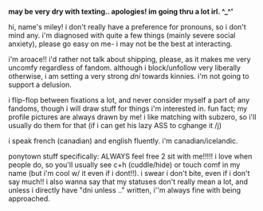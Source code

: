 **may be very dry with texting.. apologies! im going thru a lot irl. ^_^'**


hi, name's miley! i don't really have a preference for pronouns, so i don't mind any. i'm diagnosed with quite a few things (mainly severe social anxiety), please go easy on me- i may not be the best at interacting.

i'm aroace!! i'd rather not talk about shipping, please, as it makes me very uncomfy regardless of fandom. although i block/unfollow very liberally otherwise, i am setting a very strong *dni* towards kinnies. i'm not going to support a delusion.

i flip-flop between fixations a lot, and never consider myself a part of any fandoms, though i will draw stuff for things i'm interested in. fun fact; my profile pictures are always drawn by me! i like matching with subzero, so i'll usually do them for that (if i can get his lazy ASS to cghange it /j)

i speak french (canadian) and english fluently. i'm canadian/icelandic.

ponytown stuff specifically: ALWAYS feel free 2 sit with me!!!!! i love when people do, so you'll usually see c+h (cuddle/hide) or touch comf in my name (but i'm cool w/ it even if i dont!!). i swear i don't bite, even if i don't say much!! i also wanna say that my statuses don't really mean a lot, and unless i directly have "dni unless .." written, i''m always fine with being approached.
